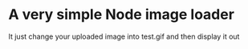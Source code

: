# A very simple Node image loader
It just change your uploaded image into test.gif and then display it out
